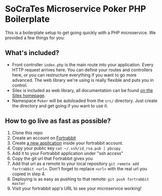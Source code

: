 SoCraTes Microservice Poker PHP Boilerplate
=================================================

This is a boilerplate setup to get going quickly with a PHP microservice. We provided a few things for you:


What's included?
-------------------------------------------------

- Front controller `index.php` is the main route into your application. Every HTTP request arrives here. You can define your routes and controllers here, or you can restructure everything if you want to go more advanced. The web library we're using is really flexible and puts you in control.
- Silex is included as web library, all documentation can be found [on the Silex homepage](http://silex.sensiolabs.org/).
- Namespace `Poker` will be autoloaded from the `src/` directory. Just create the directory and get going if you want to use it.


How to go live as fast as possible?
-------------------------------------------------

1. Clone this repo
2. Create an account on [Fortrabbit](http://www.fortrabbit.com/)
3. Create [a new application](https://dashboard.fortrabbit.com/apps/new/) inside your fortrabbit account.
4. Copy your public key `cat ~/.ssh/id_rsa.pub | pbcopy`
5. Add it to your Fortrabbit application under "ssh access"
6. Copy the git url that Fortrabbit gives you
7. Add that url as a remote to your local repository `git remote add fortrabbit <url>`. Don't forget to replace `<url>` with the real url you copied in step 4.
8. Deploying is as easy as pushing to that remote: `git push fortrabbit master`
9. Visit your fortrabbit app's URL to see your microservice working!
